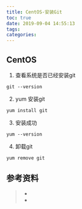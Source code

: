 ```yaml
---
title: CentOS-安装Git
toc: true
date: 2019-09-04 14:55:13
tags:
categories:
---
```




## CentOS
1. 查看系统是否已经安装git
```
git --version
```

2. yum 安装git

```
yum install git
```

3. 安装成功

```
yum --version
```

4. 卸载git
```
yum remove git
```

## 参考资料
> - []()
> - []()
